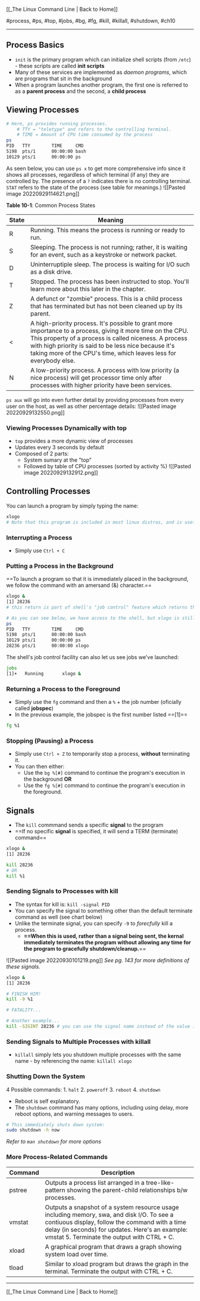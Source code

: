 [[_The Linux Command Line | Back to Home]]

#process, #ps, #top, #jobs, #bg, #fg, #kill, #killall, #shutdown, #ch10
___
## Process Basics
* `init` is the primary program which can initialize shell scripts (from `/etc`) - these scripts are called **init scripts**
* Many of these services are implemented as *daemon programs*, which are programs that sit in the background
* When a program launches another program, the first one is referred to as a **parent process** and the second, a **child process**

## Viewing Processes
```bash
# Here, ps provides running processes.
	# TTY = "teletype" and refers to the controlling terminal.
	# TIME = Amount of CPU time consumed by the process
ps
PID   TTY        TIME     CMD
5198  pts/1      00:00:00 bash
10129 pts/1      00:00:00 ps
```

As seen below, you can use `ps x` to get more comprehensive info since it shows all processes, regardless of which terminal (if any) they are controlled by. The presence of a `?` indicates there is no controlling terminal. `STAT` refers to the state of the process (see table for meanings.)
![[Pasted image 20220929114621.png]]

**Table 10-1**: Common Process States

| State | Meaning                                                                                                                                                                                                                                                                                             |
| ----- | --------------------------------------------------------------------------------------------------------------------------------------------------------------------------------------------------------------------------------------------------------------------------------------------------- |
| R     | Running. This means the process is running or ready to run.                                                                                                                                                                                                                                         |
| S     | Sleeping. The process is not running; rather, it is waiting for an event, such as a keystroke or network packet.                                                                                                                                                                                    |
| D     | Uninterruptiple sleep. The process is waiting for I/O such as a disk drive.                                                                                                                                                                                                                         |
| T     | Stopped. The process has been instructed to stop. You'll learn more about this later in the chapter.                                                                                                                                                                                                |
| Z     | A defunct or "zombie" process. This is a child process that has terminated but has not been cleaned up by its parent.                                                                                                                                                                               |
| <     | A high-priority process. It's possible to grant more importance to a process, giving it more time on the CPU. This property of a process is called niceness. A process with high priority is said to be less nice because it's taking more of the CPU's time, which leaves less for everybody else. |
| N     | A low-priority process. A process with low priority (a nice process) will get processor time only after processes with higher priority have been services.                                                                                                                                                                                                                                                                                                    |

`ps aux` will go into even further detail by providing processes from every user on the host, as well as other percentage details:
![[Pasted image 20220929132550.png]]

### Viewing Processes Dynamically with top
* `top` provides a more dynamic view of processes
* Updates every 3 seconds by default
* Composed of 2 parts:
	* System sumary at the "top"
	* Followed by table of CPU processes (sorted by activity %)
![[Pasted image 20220929132912.png]]

## Controlling Processes
You can launch a program by simply typing the name:
```bash
xlogo
# Note that this program is included in most linux distros, and is useful for testing. It should being up a resizable window with an "X" in it.

```
### Interrupting a Process
* Simply use  `Ctrl + C`

### Putting a Process in the Background
==To launch a program so that it is immediately placed in the background, we follow the command with an amersand (&) character.==
```bash
xlogo &
[1] 28236
# this return is part of shell's "job control" feature which returns the PID.

# As you can see below, we have access to the shell, but xlogo is still running in the background allowing you to continue working.
ps
PID   TTY        TIME     CMD
5198  pts/1      00:00:00 bash
10129 pts/1      00:00:00 ps
28236 pts/1      00:00:00 xlogo
```

The shell's job control facility can also let us see jobs we've launched:
```bash
jobs
[1]+   Running       xlogo &
```

### Returning a Process to the Foreground
- Simply use the `fg` command and then a `%` + the job number (oficially called **jobspec**)
- In the previous example, the jobspec is the first number listed ==[1]==
```bash
fg %1
```

### Stopping (Pausing) a Process
* Simply use `Ctrl + Z` to temporarily stop a process, **without** terminating it.
* You can then either:
	* Use the `bg %[#]` command to continue the program's execution in the background **OR**
	* Use the `fg %[#]` command to continue the program's execution in the foreground.

## Signals
- The `kill` commmand sends a specific **signal** to the program
- ==If no specific **signal** is specified, it will send a TERM (terminate) command==

```bash
xlogo &
[1] 28236

kill 28236
# OR
kill %1
```

### Sending Signals to Processes with kill
* The syntax for kill is: `kill -signal PID`
* You can specify the signal to something other than the default terminate command as well (see chart below)
* Unlike the terminate signal, you can specify `-9` to *forecfully* kill a process.
	* **==When this is used, rather than a signal being sent, the kernal immediately terminates the program without allowing any time for the program to gracefully shutdown/cleanup.**==

![[Pasted image 20220930101219.png]]
*See pg. 143 for more definitions of these signals.*

```bash
xlogo &
[1] 28236

# FINISH HIM!
kill -9 %1

# FATALITY...

# Another example...
kill -SIGINT 28236 # you can use the signal name instead of the value if desired
```

### Sending Signals to Multiple Processes with killall
* `killall` simply lets you shutdown multiple processes with the same name - by referencing the name: `killall xlogo`

### Shutting Down the System
4 Possible commands:
	1. `halt`
	2. `poweroff`
	3. `reboot`
	4. `shutdown`

* Reboot is self explanatory.
* The `shutdown` command has many options, including using delay, more reboot options, and warning messages to users.

```bash
# This immediately shuts down system:
sudo shutdown -h now
```

*Refer to `man shutdown` for more options*


### More Process-Related Commands
| Command | Description                                                                                                                                                                                                                                    |
| ------- | ---------------------------------------------------------------------------------------------------------------------------------------------------------------------------------------------------------------------------------------------- |
| pstree  | Outputs a process list arranged in a tree-like-pattern showing the parent-child relationships b/w processes.                                                                                                                                   |
| vmstat  | Outputs a snapshot of a system resource usage including memory, swa, and disk I/O. To see a contiuous display, follow the command with a time delay (in seconds) for updates. Here's an example: vmstat 5. Terminate the output with CTRL + C. |
| xload   | A graphical program that draws a graph showing system load over time.                                                                                                                                                                          |
| tload   | Similar to xload program but draws the graph in the terminal. Terminate the output with CTRL + C.                                                                                                                                                                                                                                               |

___
[[_The Linux Command Line | Back to Home]]